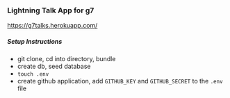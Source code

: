 ### Lightning Talk App for g7

https://g7talks.herokuapp.com/

##### Setup Instructions

-  git clone, cd into directory, bundle
-  create db, seed database
-  `touch .env`
-  create github application, add `GITHUB_KEY` and `GITHUB_SECRET` to the `.env` file

